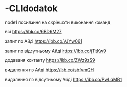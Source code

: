 # -CLIdodatok
node1
посилання на  скріншоти виконання команд 

всі
https://ibb.co/6BD6M27

запит по Aйді 
https://ibb.co/VJYw061

запит по  відсутньому Aйді
https://ibb.co/jTjtKw9

додаваня контакту
https://ibb.co/ZWz9zS9

видалення по Aйді 
https://ibb.co/sbfvmQH

видалення по відсутньому Aйді
https://ibb.co/PwLqMB1
